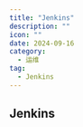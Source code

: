 ```yaml
---
title: "Jenkins"
description: ""
icon: ""
date: 2024-09-16
category:
  - 运维
tag:
  - Jenkins
---
```


## Jenkins